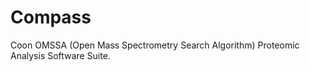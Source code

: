 Compass
=======

Coon OMSSA (Open Mass Spectrometry Search Algorithm) Proteomic Analysis Software Suite.